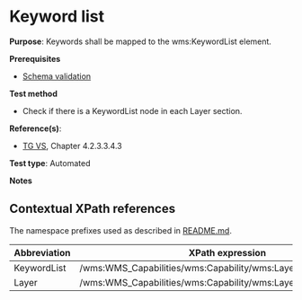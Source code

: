 # Keyword list

**Purpose**: Keywords shall be mapped to the wms:KeywordList element.

**Prerequisites**

* [Schema validation](http://inspire.ec.europa.eu/id/ats/view-service/3.11/iso-19128/schema-validation)

**Test method**

* Check if there is a KeywordList node in each Layer section.

**Reference(s)**:
* [TG VS](http://inspire.ec.europa.eu/id/ats/view-service/3.11/iso-19128/README#ref_TG_VS), Chapter 4.2.3.3.4.3

**Test type**: Automated

**Notes**

## Contextual XPath references

The namespace prefixes used as described in [README.md](http://inspire.ec.europa.eu/id/ats/view-service/3.11/iso-19128/README#namespaces).

Abbreviation                                               |  XPath expression
---------------------------------------------------------- | -------------------------------------------------------------------------
KeywordList <a name="KeywordList"></a> | /wms:WMS_Capabilities/wms:Capability/wms:Layer/wms:KeywordList
Layer <a name="Layer"></a> | /wms:WMS_Capabilities/wms:Capability/wms:Layer

